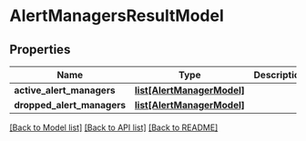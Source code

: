 # AlertManagersResultModel

## Properties
Name | Type | Description | Notes
------------ | ------------- | ------------- | -------------
**active_alert_managers** | [**list[AlertManagerModel]**](AlertManagerModel.md) |  | [optional] 
**dropped_alert_managers** | [**list[AlertManagerModel]**](AlertManagerModel.md) |  | [optional] 

[[Back to Model list]](../README.md#documentation-for-models) [[Back to API list]](../README.md#documentation-for-api-endpoints) [[Back to README]](../README.md)


